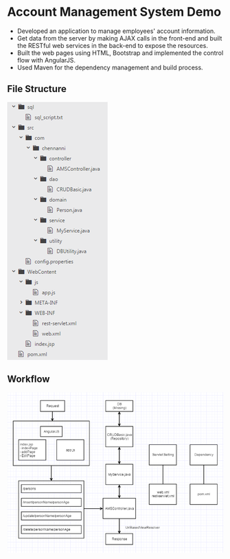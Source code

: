 # Account Management System Demo

- Developed an application to manage employees' account information.
- Get data from the server by making AJAX calls in the front-end and built the RESTful web services in the back-end to expose the resources.
- Built the web pages using HTML, Bootstrap and implemented the control flow with AngularJS.
- Used Maven for the dependency management and build process.

## File Structure

![account-management-system-file-structure](img/account-management-system-file-structure.PNG)

## Workflow

![account-management-system-workflow](img/account-management-system-workflow.PNG)
